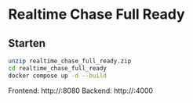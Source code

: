 # Realtime Chase Full Ready
## Starten
```bash
unzip realtime_chase_full_ready.zip
cd realtime_chase_full_ready
docker compose up -d --build
```
Frontend: http://<SERVER-IP>:8080
Backend: http://<SERVER-IP>:4000

